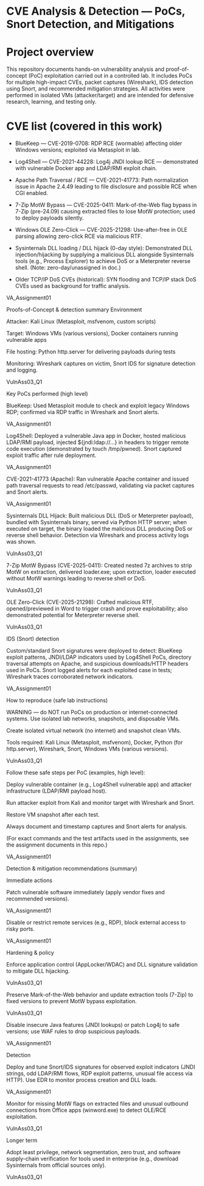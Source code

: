 # CVE Analysis & Detection — PoCs, Snort Detection, and Mitigations
# Project overview

This repository documents hands-on vulnerability analysis and proof-of-concept (PoC) exploitation carried out in a controlled lab. It includes PoCs for multiple high-impact CVEs, packet captures (Wireshark), IDS detection using Snort, and recommended mitigation strategies. All activities were performed in isolated VMs (attacker/target) and are intended for defensive research, learning, and testing only. 

# CVE list (covered in this work)

- BlueKeep — CVE-2019-0708: RDP RCE (wormable) affecting older Windows versions; exploited via Metasploit in lab. 


- Log4Shell — CVE-2021-44228: Log4j JNDI lookup RCE — demonstrated with vulnerable Docker app and LDAP/RMI exploit chain.
  

- Apache Path Traversal / RCE — CVE-2021-41773: Path normalization issue in Apache 2.4.49 leading to file disclosure and possible RCE when CGI enabled.
  

- 7-Zip MotW Bypass — CVE-2025-0411: Mark-of-the-Web flag bypass in 7-Zip (pre-24.09) causing extracted files to lose MotW protection; used to deploy payloads silently.
  

- Windows OLE Zero-Click — CVE-2025-21298: Use-after-free in OLE parsing allowing zero-click RCE via malicious RTF.
  

- Sysinternals DLL loading / DLL hijack (0-day style): Demonstrated DLL injection/hijacking by supplying a malicious DLL alongside Sysinternals tools (e.g., Process Explorer) to achieve DoS or a Meterpreter reverse shell. (Note: zero-day/unassigned in doc.) 


- Older TCP/IP DoS CVEs (historical): SYN flooding and TCP/IP stack DoS CVEs used as background for traffic analysis. 

VA_Assignment01

Proofs-of-Concept & detection summary
Environment

Attacker: Kali Linux (Metasploit, msfvenom, custom scripts)

Target: Windows VMs (various versions), Docker containers running vulnerable apps

File hosting: Python http.server for delivering payloads during tests

Monitoring: Wireshark captures on victim, Snort IDS for signature detection and logging. 

VulnAss03_Q1

Key PoCs performed (high level)

BlueKeep: Used Metasploit module to check and exploit legacy Windows RDP; confirmed via RDP traffic in Wireshark and Snort alerts. 

VA_Assignment01

Log4Shell: Deployed a vulnerable Java app in Docker, hosted malicious LDAP/RMI payload, injected ${jndi:ldap://…} in headers to trigger remote code execution (demonstrated by touch /tmp/pwned). Snort captured exploit traffic after rule deployment. 

VA_Assignment01

CVE-2021-41773 (Apache): Ran vulnerable Apache container and issued path traversal requests to read /etc/passwd, validating via packet captures and Snort alerts. 

VA_Assignment01

Sysinternals DLL Hijack: Built malicious DLL (DoS or Meterpreter payload), bundled with Sysinternals binary, served via Python HTTP server; when executed on target, the binary loaded the malicious DLL producing DoS or reverse shell behavior. Detection via Wireshark and process activity logs was shown. 

VulnAss03_Q1

7-Zip MotW Bypass (CVE-2025-0411): Created nested 7z archives to strip MotW on extraction, delivered loader.exe; upon extraction, loader executed without MotW warnings leading to reverse shell or DoS. 

VulnAss03_Q1

OLE Zero-Click (CVE-2025-21298): Crafted malicious RTF, opened/previewed in Word to trigger crash and prove exploitability; also demonstrated potential for Meterpreter reverse shell. 

VulnAss03_Q1

IDS (Snort) detection

Custom/standard Snort signatures were deployed to detect: BlueKeep exploit patterns, JNDI/LDAP indicators used by Log4Shell PoCs, directory traversal attempts on Apache, and suspicious downloads/HTTP headers used in PoCs. Snort logged alerts for each exploited case in tests; Wireshark traces corroborated network indicators. 

VA_Assignment01

How to reproduce (safe lab instructions)

WARNING — do NOT run PoCs on production or internet-connected systems. Use isolated lab networks, snapshots, and disposable VMs.

Create isolated virtual network (no internet) and snapshot clean VMs.

Tools required: Kali Linux (Metasploit, msfvenom), Docker, Python (for http.server), Wireshark, Snort, Windows VMs (various versions). 

VulnAss03_Q1

Follow these safe steps per PoC (examples, high level):

Deploy vulnerable container (e.g., Log4Shell vulnerable app) and attacker infrastructure (LDAP/RMI payload host).

Run attacker exploit from Kali and monitor target with Wireshark and Snort.

Restore VM snapshot after each test.

Always document and timestamp captures and Snort alerts for analysis.

(For exact commands and the test artifacts used in the assignments, see the assignment documents in this repo.) 

VA_Assignment01

Detection & mitigation recommendations (summary)

Immediate actions

Patch vulnerable software immediately (apply vendor fixes and recommended versions). 

VA_Assignment01

Disable or restrict remote services (e.g., RDP), block external access to risky ports. 

VA_Assignment01

Hardening & policy

Enforce application control (AppLocker/WDAC) and DLL signature validation to mitigate DLL hijacking. 

VulnAss03_Q1

Preserve Mark-of-the-Web behavior and update extraction tools (7-Zip) to fixed versions to prevent MotW bypass exploitation. 

VulnAss03_Q1

Disable insecure Java features (JNDI lookups) or patch Log4j to safe versions; use WAF rules to drop suspicious payloads. 

VA_Assignment01

Detection

Deploy and tune Snort/IDS signatures for observed exploit indicators (JNDI strings, odd LDAP/RMI flows, RDP exploit patterns, unusual file access via HTTP). Use EDR to monitor process creation and DLL loads. 

VA_Assignment01

Monitor for missing MotW flags on extracted files and unusual outbound connections from Office apps (winword.exe) to detect OLE/RCE exploitation. 

VulnAss03_Q1

Longer term

Adopt least privilege, network segmentation, zero trust, and software supply-chain verification for tools used in enterprise (e.g., download Sysinternals from official sources only). 

VulnAss03_Q1
